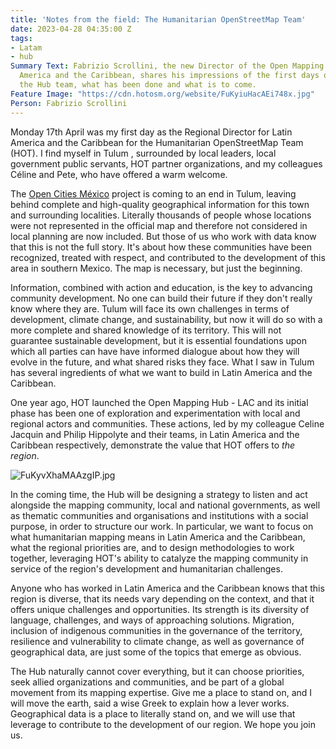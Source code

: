 ```yaml
---
title: 'Notes from the field: The Humanitarian OpenStreetMap Team'
date: 2023-04-28 04:35:00 Z
tags:
- Latam
- hub
Summary Text: Fabrizio Scrollini, the new Director of the Open Mapping Hub for Latin
  America and the Caribbean, shares his impressions of the first days of work with
  the Hub team, what has been done and what is to come.
Feature Image: "https://cdn.hotosm.org/website/FuKyiuHacAEi748x.jpg"
Person: Fabrizio Scrollini
---
```


Monday 17th April was my first day as the Regional Director for Latin America and the Caribbean for the  Humanitarian OpenStreetMap Team (HOT). I find myself  in Tulum , surrounded by local leaders, local government public servants, HOT partner organizations, and my colleagues Céline and Pete, who have offered a warm welcome. 

The [Open Cities México](https://stories.hotosm.org/open-cities-mexico/index.html) project is coming to an end in Tulum, leaving behind complete and high-quality geographical information for this town and surrounding localities. Literally thousands of people whose locations were not represented in the official map and therefore not considered in local planning are now included. But those of us who work with data know that this is not the full story. It's about how these communities have been recognized, treated with respect, and contributed to the development of this area in southern Mexico. The map is necessary, but just the beginning.

Information, combined with action and education, is the key to advancing community development. No one can build their future if they don't really know where they are. Tulum will face its own challenges in terms of development, climate change, and sustainability, but now it will do so with a more complete and shared knowledge of its territory. This will not guarantee sustainable development, but it is essential foundations upon which all parties can have have informed dialogue about how they will evolve in the future, and what shared risks they face. What I saw in Tulum has several ingredients of what we want to build in Latin America and the Caribbean.

One year ago, HOT launched the Open Mapping Hub - LAC and its initial phase has been one of exploration and experimentation with local and regional actors and communities. These actions, led by my colleague Celine Jacquin and Philip Hippolyte and their teams, in Latin America and the Caribbean respectively, demonstrate the value that HOT offers to *the region*. 

![FuKyvXhaMAAzgIP.jpg](https://cdn.hotosm.org/website/FuKyvXhaMAAzgIP.jpg)

In the coming time, the Hub will be designing a strategy to listen and act alongside the mapping community, local and national governments, as well as thematic communities and organisations and institutions with a social purpose, in order to structure our work. In particular, we want to focus on what humanitarian mapping means in Latin America and the Caribbean, what the regional priorities are, and to design methodologies to work together, leveraging HOT's ability to catalyze the mapping community in service of the region's development and humanitarian challenges. 

Anyone who has worked in Latin America and the Caribbean knows that this region is diverse, that its needs vary depending on the context, and that it offers unique challenges and opportunities. Its strength is its diversity of language, challenges, and ways of approaching solutions. Migration, inclusion of indigenous communities in the governance of the territory, resilience and vulnerability to climate change, as well as governance of geographical data, are just some of the topics that emerge as obvious.

The Hub naturally cannot cover everything, but it can choose priorities, seek allied organizations and communities, and be part of a global movement from its mapping expertise. Give me a place to stand on, and I will move the earth, said a wise Greek to explain how a lever works. Geographical data is a place to literally stand on, and we will use that leverage to contribute to the development of our region. We hope you join us.